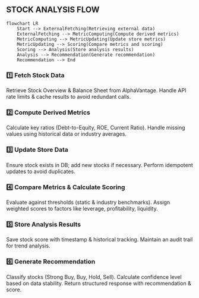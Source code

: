 ## STOCK ANALYSIS FLOW

```mermaid
flowchart LR
    Start --> ExternalFetching(Retrieving external data)
    ExternalFetching --> MetricComputing(Compute derived metrics)
    MetricComputing --> MetricUpdating(Update store metrics)
    MetricUpdating --> Scoring(Compare metrics and scoring)
    Scoring --> Analysis(Store analysis results)
    Analysis --> Recommendation(Generate recommendation)
    Recommendation --> End
```

### 1️⃣ Fetch Stock Data

Retrieve Stock Overview & Balance Sheet from AlphaVantage.
Handle API rate limits & cache results to avoid redundant calls.

### 2️⃣ Compute Derived Metrics

Calculate key ratios (Debt-to-Equity, ROE, Current Ratio).
Handle missing values using historical data or industry averages.

### 3️⃣ Update Store Data

Ensure stock exists in DB; add new stocks if necessary.
Perform idempotent updates to avoid duplicates.

### 4️⃣ Compare Metrics & Calculate Scoring

Evaluate against thresholds (static & industry benchmarks).
Assign weighted scores to factors like leverage, profitability, liquidity.

### 5️⃣ Store Analysis Results

Save stock score with timestamp & historical tracking.
Maintain an audit trail for trend analysis.

### 6️⃣ Generate Recommendation

Classify stocks (Strong Buy, Buy, Hold, Sell).
Calculate confidence level based on data stability.
Return structured response with recommendation & score.
